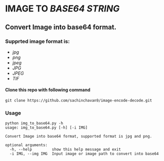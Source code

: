 # IMAGE TO _BASE64 STRING_

## Convert Image into base64 format.

### Supprted image format is:

* _*jpg*_
* _*png*_
* _*jpeg*_
* _*JPG*_
* _*JPEG*_
* _*TIF*_

#### Clone this repo with following command
```
git clone https://github.com/sachinchavan9/image-encode-decode.git
```

### Usage

```
python img_to_base64.py -h
usage: img_to_base64.py [-h] [-i IMG]

Convert Image into base64 format, supported format is jpg and png.

optional arguments:
  -h, --help         show this help message and exit
  -i IMG, --img IMG  Input image or image path to convert into base64
```
